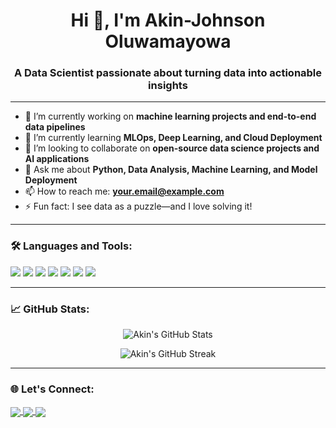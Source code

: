 <h1 align="center">Hi 👋, I'm Akin-Johnson Oluwamayowa</h1>
<h3 align="center">A Data Scientist passionate about turning data into actionable insights</h3>

---

- 🔭 I’m currently working on **machine learning projects and end-to-end data pipelines**
- 🌱 I’m currently learning **MLOps, Deep Learning, and Cloud Deployment**
- 👯 I’m looking to collaborate on **open-source data science projects and AI applications**
- 💬 Ask me about **Python, Data Analysis, Machine Learning, and Model Deployment**
- 📫 How to reach me: **your.email@example.com**
- ⚡ Fun fact: I see data as a puzzle—and I love solving it!

---

### 🛠️ Languages and Tools:
<p>
  <img src="https://img.shields.io/badge/Python-3670A0?style=for-the-badge&logo=python&logoColor=ffdd54"/>
  <img src="https://img.shields.io/badge/SQL-4479A1?style=for-the-badge&logo=postgresql&logoColor=white"/>
  <img src="https://img.shields.io/badge/TensorFlow-FF6F00?style=for-the-badge&logo=tensorflow&logoColor=white"/>
  <img src="https://img.shields.io/badge/scikit--learn-F7931E?style=for-the-badge&logo=scikit-learn&logoColor=white"/>
  <img src="https://img.shields.io/badge/PowerBI-F2C811?style=for-the-badge&logo=powerbi&logoColor=black"/>
  <img src="https://img.shields.io/badge/Docker-2496ED?style=for-the-badge&logo=docker&logoColor=white"/>
  <img src="https://img.shields.io/badge/GitHub-181717?style=for-the-badge&logo=github&logoColor=white"/>
</p>

---

### 📈 GitHub Stats:
<p align="center">
  <img src="https://github-readme-stats.vercel.app/api?username=Akinjohnson06&show_icons=true&theme=radical" alt="Akin's GitHub Stats" />
</p>

<p align="center">
  <img src="https://github-readme-streak-stats.herokuapp.com/?user=Akinjohnson06&theme=radical" alt="Akin's GitHub Streak" />
</p>

---

### 🌐 Let's Connect:
<p align="left">
  <a href="https://www.linkedin.com/in/your-link" target="blank">
    <img align="center" src="https://img.shields.io/badge/LinkedIn-0A66C2?style=for-the-badge&logo=linkedin&logoColor=white" />
  </a>
  <a href="mailto:your.email@example.com" target="blank">
    <img align="center" src="https://img.shields.io/badge/Email-D14836?style=for-the-badge&logo=gmail&logoColor=white" />
  </a>
  <a href="https://yourportfolio.com" target="blank">
    <img align="center" src="https://img.shields.io/badge/Portfolio-000000?style=for-the-badge&logo=Notion&logoColor=white" />
  </a>
</p>
